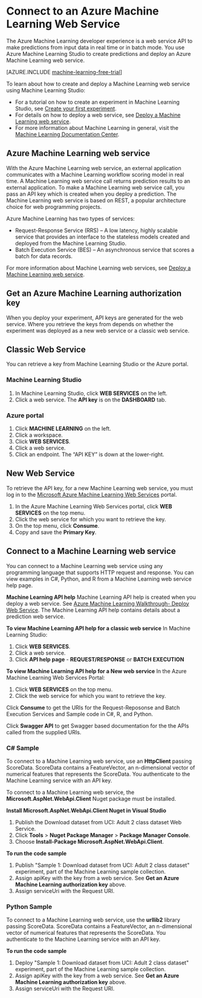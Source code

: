 <properties
	pageTitle="Connect to a Machine Learning Web Service | Microsoft Azure"
	description="With C# or Python, connect to an Azure Machine Learning web service using an authorization key."
	services="machine-learning"
	documentationCenter=""
	authors="garyericson"
	manager="jhubbard"
	editor="cgronlun" />

<tags
	ms.service="machine-learning"
	ms.workload="data-services"
	ms.tgt_pltfrm="na"
	ms.devlang="na"
	ms.topic="article"
	ms.date="07/06/2016" 
	ms.author="garye" />


# Connect to an Azure Machine Learning Web Service
The Azure Machine Learning developer experience is a web service API to make predictions from input data in real time or in batch mode. You use Azure Machine Learning Studio to create predictions and deploy an Azure Machine Learning web service.

[AZURE.INCLUDE [machine-learning-free-trial](../../includes/machine-learning-free-trial.md)]

To learn about how to create and deploy a Machine Learning web service using Machine Learning Studio:

- For a tutorial on how to create an experiment in Machine Learning Studio, see [Create your first experiment](machine-learning-create-experiment.md).
- For details on how to deploy a web service, see [Deploy a Machine Learning web service](machine-learning-publish-a-machine-learning-web-service.md).
- For more information about Machine Learning in general, visit the [Machine Learning Documentation Center](https://azure.microsoft.com/documentation/services/machine-learning/).

## Azure Machine Learning web service ##

With the Azure Machine Learning web service, an external application communicates with a Machine Learning workflow scoring model in real time. A Machine Learning web service call returns prediction results to an external application. To make a Machine Learning web service call, you pass an API key which is created when you deploy a prediction. The Machine Learning web service is based on REST, a popular architecture choice for web programming projects.

Azure Machine Learning has two types of services:

- Request-Response Service (RRS) – A low latency, highly scalable service that provides an interface to the stateless models created and deployed from the Machine Learning Studio.
- Batch Execution Service (BES) – An asynchronous service that scores a batch for data records.

For more information about Machine Learning web services, see [Deploy a Machine Learning web service](machine-learning-publish-a-machine-learning-web-service.md).

## Get an Azure Machine Learning authorization key ##

When you deploy your experiment, API keys are generated for the web service. Where you retrieve the keys from depends on whether the experiment was deployed as a new web service or a classic web service.

## Classic Web Service ##

 You can retrieve a key from Machine Learning Studio or the Azure portal.

### Machine Learning Studio ###

1. In Machine Learning Studio, click **WEB SERVICES** on the left.
2. Click a web service. The **API key** is on the **DASHBOARD** tab.

### Azure portal ###

1. Click **MACHINE LEARNING** on the left.
2. Click a workspace.
3. Click **WEB SERVICES**.
4. Click a web service.
5. Click an endpoint. The “API KEY” is down at the lower-right.


## New Web Service 

To retrieve the API key, for a new Machine Learning web service, you must log in to the [Microsoft Azure Machine Learning Web Services](https://services.azureml.net/quickstart) portal.

1. In the Azure Machine Learning Web Services portal, click **WEB SERVICES** on the top menu.
2. Click the web service for which you want to retrieve the key.
3. On the top menu, click **Consume**.
4. Copy and save the **Primary Key**.

## <a id="connect"></a>Connect to a Machine Learning web service

You can connect to a Machine Learning web service using any programming language that supports HTTP request and response. You can view examples in C#, Python, and R from a Machine Learning web service help page.

**Machine Learning API help**
Machine Learning API help is created when you deploy a web service. See [Azure Machine Learning Walkthrough- Deploy Web Service](machine-learning-walkthrough-5-publish-web-service.md).
The Machine Learning API help contains details about a prediction web service.

**To view Machine Learning API help for a classic web service**
In Machine Learning Studio:

1. Click **WEB SERVICES**.
2. Click a web service.
3. Click **API help page** - **REQUEST/RESPONSE** or **BATCH EXECUTION**

**To view Machine Learning API help for a New web service**
In the Azure Machine Learning Web Services Portal:

1. Click **WEB SERVICES** on the top menu.
2. Click the web service for which you want to retrieve the key.

Click **Consume** to get the URIs for the Request-Reposonse and Batch Execution Services and Sample code in C#, R, and Python.

Click **Swagger API** to get Swagger based documentation for the the APIs called from the supplied URIs.

### C# Sample ###

To connect to a Machine Learning web service, use an **HttpClient** passing ScoreData. ScoreData contains a FeatureVector, an n-dimensional  vector of numerical features that represents the ScoreData. You authenticate to the Machine Learning service with an API key.

To connect to a Machine Learning web service, the **Microsoft.AspNet.WebApi.Client** Nuget package must be installed.

**Install Microsoft.AspNet.WebApi.Client Nuget in Visual Studio**

1. Publish the Download dataset from UCI: Adult 2 class dataset Web Service.
2. Click **Tools** > **Nuget Package Manager** > **Package Manager Console**.
2. Choose **Install-Package Microsoft.AspNet.WebApi.Client**.

**To run the code sample**

1. Publish "Sample 1: Download dataset from UCI: Adult 2 class dataset" experiment, part of the Machine Learning sample collection.
2. Assign apiKey with the key from a web service. See **Get an Azure Machine Learning authorization key** above.
3. Assign serviceUri with the Request URI.


### Python Sample ###

To connect to a Machine Learning web service, use the **urllib2** library passing ScoreData. ScoreData contains a FeatureVector, an n-dimensional  vector of numerical features that represents the ScoreData. You authenticate to the Machine Learning service with an API key.


**To run the code sample**

1. Deploy "Sample 1: Download dataset from UCI: Adult 2 class dataset" experiment, part of the Machine Learning sample collection.
2. Assign apiKey with the key from a web service. See **Get an Azure Machine Learning authorization key** above.
3. Assign serviceUri with the Request URI.
